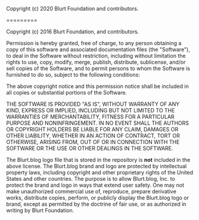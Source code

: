 Copyright (c) 2020 Blurt Foundation and contributors.

=========

Copyright (c) 2016 Blurt Foundation, and contributors.

Permission is hereby granted, free of charge, to any person obtaining a copy of this software and associated documentation files (the "Software"), to deal in the Software without restriction, including without limitation the rights to use, copy, modify, merge, publish, distribute, sublicense, and/or sell copies of the Software, and to permit persons to whom the Software is furnished to do so, subject to the following conditions:

The above copyright notice and this permission notice shall be included in all copies or substantial portions of the Software.

THE SOFTWARE IS PROVIDED "AS IS", WITHOUT WARRANTY OF ANY KIND, EXPRESS OR IMPLIED, INCLUDING BUT NOT LIMITED TO THE WARRANTIES OF MERCHANTABILITY, FITNESS FOR A PARTICULAR PURPOSE AND NONINFRINGEMENT. IN NO EVENT SHALL THE AUTHORS OR COPYRIGHT HOLDERS BE LIABLE FOR ANY CLAIM, DAMAGES OR OTHER LIABILITY, WHETHER IN AN ACTION OF CONTRACT, TORT OR OTHERWISE, ARISING FROM, OUT OF OR IN CONNECTION WITH THE SOFTWARE OR THE USE OR OTHER DEALINGS IN THE SOFTWARE.

The Blurt.blog logo file that is stored in the repository is **not** included in the above license. The Blurt.blog brand and logo are protected by intellectual property laws, including copyright and other proprietary rights of the United States and other countries. The purpose is to allow Blurt.blog, Inc. to protect the brand and logo in ways that extend user safety. One may not make unauthorized commercial use of, reproduce, prepare derivative works, distribute copies, perform, or publicly display the Blurt.blog logo or brand, except as permitted by the doctrine of fair use, or as authorized in writing by Blurt Foundation.
